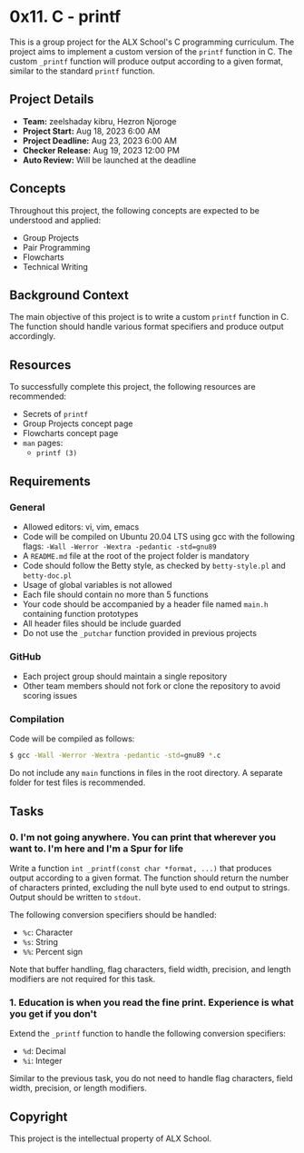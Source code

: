 # 0x11. C - printf

This is a group project for the ALX School's C programming curriculum. The project aims to implement a custom version of the `printf` function in C. The custom `_printf` function will produce output according to a given format, similar to the standard `printf` function.

## Project Details

- **Team:** zeelshaday kibru, Hezron Njoroge
- **Project Start:** Aug 18, 2023 6:00 AM
- **Project Deadline:** Aug 23, 2023 6:00 AM
- **Checker Release:** Aug 19, 2023 12:00 PM
- **Auto Review:** Will be launched at the deadline

## Concepts

Throughout this project, the following concepts are expected to be understood and applied:

- Group Projects
- Pair Programming
- Flowcharts
- Technical Writing

## Background Context

The main objective of this project is to write a custom `printf` function in C. The function should handle various format specifiers and produce output accordingly.

## Resources

To successfully complete this project, the following resources are recommended:

- Secrets of `printf`
- Group Projects concept page
- Flowcharts concept page
- `man` pages:
  - `printf (3)`

## Requirements

### General

- Allowed editors: vi, vim, emacs
- Code will be compiled on Ubuntu 20.04 LTS using gcc with the following flags: `-Wall -Werror -Wextra -pedantic -std=gnu89`
- A `README.md` file at the root of the project folder is mandatory
- Code should follow the Betty style, as checked by `betty-style.pl` and `betty-doc.pl`
- Usage of global variables is not allowed
- Each file should contain no more than 5 functions
- Your code should be accompanied by a header file named `main.h` containing function prototypes
- All header files should be include guarded
- Do not use the `_putchar` function provided in previous projects

### GitHub

- Each project group should maintain a single repository
- Other team members should not fork or clone the repository to avoid scoring issues

### Compilation

Code will be compiled as follows:

```bash
$ gcc -Wall -Werror -Wextra -pedantic -std=gnu89 *.c
```

Do not include any `main` functions in files in the root directory. A separate folder for test files is recommended.

## Tasks

### 0. I'm not going anywhere. You can print that wherever you want to. I'm here and I'm a Spur for life

Write a function `int _printf(const char *format, ...)` that produces output according to a given format. The function should return the number of characters printed, excluding the null byte used to end output to strings. Output should be written to `stdout`.

The following conversion specifiers should be handled:

- `%c`: Character
- `%s`: String
- `%%`: Percent sign

Note that buffer handling, flag characters, field width, precision, and length modifiers are not required for this task.

### 1. Education is when you read the fine print. Experience is what you get if you don't

Extend the `_printf` function to handle the following conversion specifiers:

- `%d`: Decimal
- `%i`: Integer

Similar to the previous task, you do not need to handle flag characters, field width, precision, or length modifiers.

## Copyright

This project is the intellectual property of ALX School.

